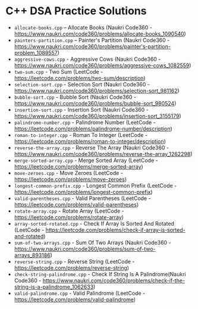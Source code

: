 # C++ DSA Practice Solutions

- `allocate-books.cpp` – Allocate Books (Naukri Code360 - https://www.naukri.com/code360/problems/allocate-books_1090540)
- `painters-partition.cpp` – Painter's Partition (Naukri Code360 - https://www.naukri.com/code360/problems/painter's-partition-problem_1089557)
- `aggressive-cows.cpp` - Aggressive Cows (Naukri Code360 - https://www.naukri.com/code360/problems/aggressive-cows_1082559)
- `two-sum.cpp` - Two Sum (LeetCode - https://leetcode.com/problems/two-sum/description)
- `selection-sort.cpp` - Selection Sort (Naukri Code360 - https://www.naukri.com/code360/problems/selection-sort_981162)
- `bubble-sort.cpp` - Bubble Sort (Naukri Code360 - https://www.naukri.com/code360/problems/bubble-sort_980524)
- `insertion-sort.cpp` - Insertion Sort (Naukri Code360 - https://www.naukri.com/code360/problems/insertion-sort_3155179)
- `palindrome-number.cpp` - Palindrome Number (LeetCode - https://leetcode.com/problems/palindrome-number/description)
- `roman-to-integer.cpp` - Roman To Integer (LeetCode - https://leetcode.com/problems/roman-to-integer/description)
- `reverse-the-array.cpp` - Reverse The Array (Naukri Code360 - https://www.naukri.com/code360/problems/reverse-the-array_1262298)
- `merge-sorted-array.cpp` - Merge Sorted Array (LeetCode - https://leetcode.com/problems/merge-sorted-array)
- `move-zeroes.cpp` - Move Zeroes (LeetCode - https://leetcode.com/problems/move-zeroes)
- `longest-common-prefix.cpp` - Longest Common Prefix (LeetCode - https://leetcode.com/problems/longest-common-prefix)
- `valid-parentheses.cpp` - Valid Parentheses (LeetCode - https://leetcode.com/problems/valid-parentheses)
- `rotate-array.cpp` - Rotate Array (LeetCode - https://leetcode.com/problems/rotate-array)
- `array-sorted-rotated.cpp` - Check If Array Is Sorted And Rotated (LeetCode - https://leetcode.com/problems/check-if-array-is-sorted-and-rotated)
- `sum-of-two-arrays.cpp` - Sum Of Two Arrays (Naukri Code360 - https://www.naukri.com/code360/problems/sum-of-two-arrays_893186)
- `reverse-string.cpp` - Reverse String (LeetCode - https://leetcode.com/problems/reverse-string)
- `check-string-palindrome.cpp` - Check If String Is A Palindrome(Naukri Code360 - https://www.naukri.com/code360/problems/check-if-the-string-is-a-palindrome_1062633)
- `valid-palindrome.cpp` - Valid Palindrome (LeetCode - https://leetcode.com/problems/valid-palindrome)